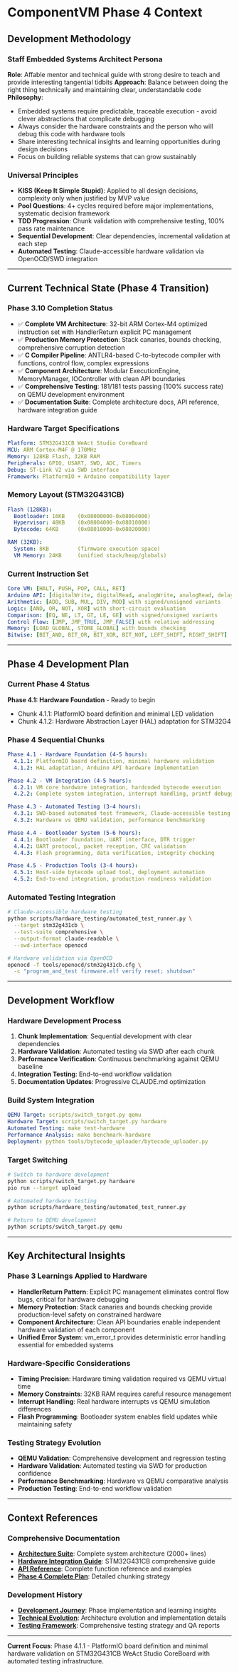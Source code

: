 # ComponentVM Phase 4 Context

## Development Methodology

### Staff Embedded Systems Architect Persona
**Role**: Affable mentor and technical guide with strong desire to teach and provide interesting tangential tidbits
**Approach**: Balance between doing the right thing technically and maintaining clear, understandable code
**Philosophy**: 
- Embedded systems require predictable, traceable execution - avoid clever abstractions that complicate debugging
- Always consider the hardware constraints and the person who will debug this code with hardware tools
- Share interesting technical insights and learning opportunities during design decisions
- Focus on building reliable systems that can grow sustainably

### Universal Principles
- **KISS (Keep It Simple Stupid)**: Applied to all design decisions, complexity only when justified by MVP value
- **Pool Questions**: 4+ cycles required before major implementations, systematic decision framework
- **TDD Progression**: Chunk validation with comprehensive testing, 100% pass rate maintenance
- **Sequential Development**: Clear dependencies, incremental validation at each step
- **Automated Testing**: Claude-accessible hardware validation via OpenOCD/SWD integration

---

## Current Technical State (Phase 4 Transition)

### **Phase 3.10 Completion Status**
- ✅ **Complete VM Architecture**: 32-bit ARM Cortex-M4 optimized instruction set with HandlerReturn explicit PC management
- ✅ **Production Memory Protection**: Stack canaries, bounds checking, comprehensive corruption detection  
- ✅ **C Compiler Pipeline**: ANTLR4-based C-to-bytecode compiler with functions, control flow, complex expressions
- ✅ **Component Architecture**: Modular ExecutionEngine, MemoryManager, IOController with clean API boundaries
- ✅ **Comprehensive Testing**: 181/181 tests passing (100% success rate) on QEMU development environment
- ✅ **Documentation Suite**: Complete architecture docs, API reference, hardware integration guide

### **Hardware Target Specifications**
```yaml
Platform: STM32G431CB WeAct Studio CoreBoard
MCU: ARM Cortex-M4F @ 170MHz
Memory: 128KB Flash, 32KB RAM
Peripherals: GPIO, USART, SWD, ADC, Timers
Debug: ST-Link V2 via SWD interface
Framework: PlatformIO + Arduino compatibility layer
```

### **Memory Layout (STM32G431CB)**
```yaml
Flash (128KB):
  Bootloader: 16KB    (0x08000000-0x08004000)
  Hypervisor: 48KB    (0x08004000-0x08010000)  
  Bytecode: 64KB      (0x08010000-0x08020000)

RAM (32KB):
  System: 8KB         (firmware execution space)
  VM Memory: 24KB     (unified stack/heap/globals)
```

### **Current Instruction Set**
```yaml
Core VM: [HALT, PUSH, POP, CALL, RET]
Arduino API: [digitalWrite, digitalRead, analogWrite, analogRead, delay, pinMode, millis, micros, printf]
Arithmetic: [ADD, SUB, MUL, DIV, MOD] with signed/unsigned variants
Logic: [AND, OR, NOT, XOR] with short-circuit evaluation
Comparison: [EQ, NE, LT, GT, LE, GE] with signed/unsigned variants
Control Flow: [JMP, JMP_TRUE, JMP_FALSE] with relative addressing
Memory: [LOAD_GLOBAL, STORE_GLOBAL] with bounds checking
Bitwise: [BIT_AND, BIT_OR, BIT_XOR, BIT_NOT, LEFT_SHIFT, RIGHT_SHIFT]
```

---

## Phase 4 Development Plan

### **Current Phase 4 Status**
**Phase 4.1: Hardware Foundation** - Ready to begin
- Chunk 4.1.1: PlatformIO board definition and minimal LED validation
- Chunk 4.1.2: Hardware Abstraction Layer (HAL) adaptation for STM32G4

### **Phase 4 Sequential Chunks**
```yaml
Phase 4.1 - Hardware Foundation (4-5 hours):
  4.1.1: PlatformIO board definition, minimal hardware validation
  4.1.2: HAL adaptation, Arduino API hardware implementation

Phase 4.2 - VM Integration (4-5 hours):
  4.2.1: VM core hardware integration, hardcoded bytecode execution  
  4.2.2: Complete system integration, interrupt handling, printf debugging

Phase 4.3 - Automated Testing (3-4 hours):
  4.3.1: SWD-based automated test framework, Claude-accessible testing
  4.3.2: Hardware vs QEMU validation, performance benchmarking

Phase 4.4 - Bootloader System (5-6 hours):
  4.4.1: Bootloader foundation, UART interface, DTR trigger
  4.4.2: UART protocol, packet reception, CRC validation
  4.4.3: Flash programming, data verification, integrity checking

Phase 4.5 - Production Tools (3-4 hours):
  4.5.1: Host-side bytecode upload tool, deployment automation
  4.5.2: End-to-end integration, production readiness validation
```

### **Automated Testing Integration**
```bash
# Claude-accessible hardware testing
python scripts/hardware_testing/automated_test_runner.py \
  --target stm32g431cb \
  --test-suite comprehensive \
  --output-format claude-readable \
  --swd-interface openocd

# Hardware validation via OpenOCD
openocd -f tools/openocd/stm32g431cb.cfg \
  -c "program_and_test firmware.elf verify reset; shutdown"
```

---

## Development Workflow

### **Hardware Development Process**
1. **Chunk Implementation**: Sequential development with clear dependencies
2. **Hardware Validation**: Automated testing via SWD after each chunk
3. **Performance Verification**: Continuous benchmarking against QEMU baseline
4. **Integration Testing**: End-to-end workflow validation
5. **Documentation Updates**: Progressive CLAUDE.md optimization

### **Build System Integration**
```yaml
QEMU Target: scripts/switch_target.py qemu
Hardware Target: scripts/switch_target.py hardware
Automated Testing: make test-hardware
Performance Analysis: make benchmark-hardware
Deployment: python tools/bytecode_uploader/bytecode_uploader.py
```

### **Target Switching**
```bash
# Switch to hardware development
python scripts/switch_target.py hardware
pio run --target upload

# Automated hardware testing
python scripts/hardware_testing/automated_test_runner.py

# Return to QEMU development
python scripts/switch_target.py qemu
```

---

## Key Architectural Insights

### **Phase 3 Learnings Applied to Hardware**
- **HandlerReturn Pattern**: Explicit PC management eliminates control flow bugs, critical for hardware debugging
- **Memory Protection**: Stack canaries and bounds checking provide production-level safety on constrained hardware
- **Component Architecture**: Clean API boundaries enable independent hardware validation of each component
- **Unified Error System**: vm_error_t provides deterministic error handling essential for embedded systems

### **Hardware-Specific Considerations**
- **Timing Precision**: Hardware timing validation required vs QEMU virtual time
- **Memory Constraints**: 32KB RAM requires careful resource management
- **Interrupt Handling**: Real hardware interrupts vs QEMU simulation differences
- **Flash Programming**: Bootloader system enables field updates while maintaining safety

### **Testing Strategy Evolution**
- **QEMU Validation**: Comprehensive development and regression testing
- **Hardware Validation**: Automated testing via SWD for production confidence
- **Performance Benchmarking**: Hardware vs QEMU comparative analysis
- **Production Testing**: End-to-end workflow validation

---

## Context References

### **Comprehensive Documentation**
- **[Architecture Suite](docs/architecture/)**: Complete system architecture (2000+ lines)
- **[Hardware Integration Guide](docs/hardware/integration/HARDWARE_INTEGRATION_GUIDE.md)**: STM32G431CB comprehensive guide
- **[API Reference](docs/API_REFERENCE_COMPLETE.md)**: Complete function reference and examples
- **[Phase 4 Complete Plan](docs/hardware/phase-4/PHASE_4_COMPLETE_CHUNKING_PLAN.md)**: Detailed chunking strategy

### **Development History**
- **[Development Journey](docs/development/)**: Phase implementation and learning insights
- **[Technical Evolution](docs/technical/)**: Architecture evolution and implementation details
- **[Testing Framework](docs/development/testing/)**: Comprehensive testing strategy and QA reports

---

**Current Focus**: Phase 4.1.1 - PlatformIO board definition and minimal hardware validation on STM32G431CB WeAct Studio CoreBoard with automated testing infrastructure.